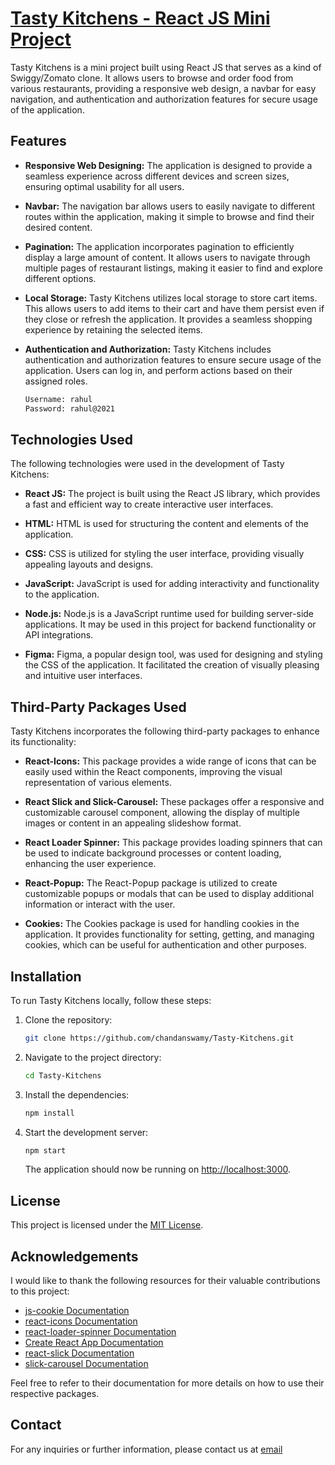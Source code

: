 # [Tasty Kitchens - React JS Mini Project](https://cstastykitchens.ccbp.tech/)

Tasty Kitchens is a mini project built using React JS that serves as a kind of Swiggy/Zomato clone. It allows users to browse and order food from various restaurants, providing a responsive web design, a navbar for easy navigation, and authentication and authorization features for secure usage of the application.

## Features

- **Responsive Web Designing:** The application is designed to provide a seamless experience across different devices and screen sizes, ensuring optimal usability for all users.

- **Navbar:** The navigation bar allows users to easily navigate to different routes within the application, making it simple to browse and find their desired content.

- **Pagination:** The application incorporates pagination to efficiently display a large amount of content. It allows users to navigate through multiple pages of restaurant listings, making it easier to find and explore different options.

- **Local Storage:** Tasty Kitchens utilizes local storage to store cart items. This allows users to add items to their cart and have them persist even if they close or refresh the application. It provides a seamless shopping experience by retaining the selected items.

- **Authentication and Authorization:** Tasty Kitchens includes authentication and authorization features to ensure secure usage of the application. Users can
  log in, and perform actions based on their assigned roles.
  ```bash
  Username: rahul
  Password: rahul@2021
  ```

## Technologies Used

The following technologies were used in the development of Tasty Kitchens:

- **React JS:** The project is built using the React JS library, which provides a fast and efficient way to create interactive user interfaces.

- **HTML:** HTML is used for structuring the content and elements of the application.

- **CSS:** CSS is utilized for styling the user interface, providing visually appealing layouts and designs.

- **JavaScript:** JavaScript is used for adding interactivity and functionality to the application.

- **Node.js:** Node.js is a JavaScript runtime used for building server-side applications. It may be used in this project for backend functionality or API integrations.

- **Figma:** Figma, a popular design tool, was used for designing and styling the CSS of the application. It facilitated the creation of visually pleasing and intuitive user interfaces.

## Third-Party Packages Used

Tasty Kitchens incorporates the following third-party packages to enhance its functionality:

- **React-Icons:** This package provides a wide range of icons that can be easily used within the React components, improving the visual representation of various elements.

- **React Slick and Slick-Carousel:** These packages offer a responsive and customizable carousel component, allowing the display of multiple images or content in an appealing slideshow format.

- **React Loader Spinner:** This package provides loading spinners that can be used to indicate background processes or content loading, enhancing the user experience.

- **React-Popup:** The React-Popup package is utilized to create customizable popups or modals that can be used to display additional information or interact with the user.

- **Cookies:** The Cookies package is used for handling cookies in the application. It provides functionality for setting, getting, and managing cookies, which can be useful for authentication and other purposes.

## Installation

To run Tasty Kitchens locally, follow these steps:

1. Clone the repository:

   ```bash
   git clone https://github.com/chandanswamy/Tasty-Kitchens.git
   ```

2. Navigate to the project directory:

   ```bash
   cd Tasty-Kitchens
   ```

3. Install the dependencies:

   ```bash
   npm install
   ```

4. Start the development server:

   ```bash
   npm start
   ```

   The application should now be running on [http://localhost:3000](http://localhost:3000).

## License

This project is licensed under the [MIT License](https://opensource.org/licenses/MIT).

## Acknowledgements

I would like to thank the following resources for their valuable contributions to this project:

- [js-cookie Documentation](https://www.npmjs.com/package/js-cookie)
- [react-icons Documentation](https://react-icons.github.io/react-icons/)
- [react-loader-spinner Documentation](https://www.npmjs.com/package/react-loader-spinner)
- [Create React App Documentation](https://create-react-app.dev/)
- [react-slick Documentation](https://react-slick.neostack.com/)
- [slick-carousel Documentation](https://kenwheeler.github.io/slick/)

Feel free to refer to their documentation for more details on how to use their respective packages.

## Contact

For any inquiries or further information, please contact us at [email](chandanswamy13214@gmail.com)
